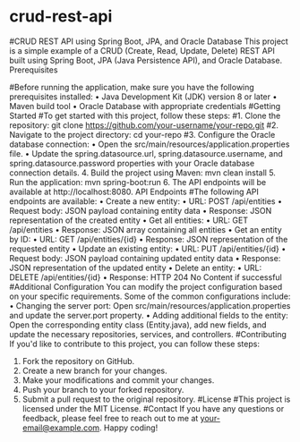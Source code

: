 # crud-rest-api

#CRUD REST API using Spring Boot, JPA, and Oracle Database
This project is a simple example of a CRUD (Create, Read, Update, Delete) REST API built using Spring Boot, JPA (Java Persistence API), and Oracle Database.
Prerequisites

#Before running the application, make sure you have the following prerequisites installed:
•	Java Development Kit (JDK) version 8 or later
•	Maven build tool
•	Oracle Database with appropriate credentials
#Getting Started
#To get started with this project, follow these steps:
#1.	Clone the repository:
git clone https://github.com/your-username/your-repo.git 
#2.	Navigate to the project directory:
cd your-repo 
#3.	Configure the Oracle database connection:
•	Open the src/main/resources/application.properties file.
•	Update the spring.datasource.url, spring.datasource.username, and spring.datasource.password properties with your Oracle database connection details.
4.	Build the project using Maven:
mvn clean install 
5.	Run the application:
mvn spring-boot:run 
6.	The API endpoints will be available at http://localhost:8080.
API Endpoints
#The following API endpoints are available:
•	Create a new entity:
•	URL: POST /api/entities
•	Request body: JSON payload containing entity data
•	Response: JSON representation of the created entity
•	Get all entities:
•	URL: GET /api/entities
•	Response: JSON array containing all entities
•	Get an entity by ID:
•	URL: GET /api/entities/{id}
•	Response: JSON representation of the requested entity
•	Update an existing entity:
•	URL: PUT /api/entities/{id}
•	Request body: JSON payload containing updated entity data
•	Response: JSON representation of the updated entity
•	Delete an entity:
•	URL: DELETE /api/entities/{id}
•	Response: HTTP 204 No Content if successful
#Additional Configuration
You can modify the project configuration based on your specific requirements. Some of the common configurations include:
•	Changing the server port: Open src/main/resources/application.properties and update the server.port property.
•	Adding additional fields to the entity: Open the corresponding entity class (Entity.java), add new fields, and update the necessary repositories, services, and controllers.
#Contributing
If you'd like to contribute to this project, you can follow these steps:
1.	Fork the repository on GitHub.
2.	Create a new branch for your changes.
3.	Make your modifications and commit your changes.
4.	Push your branch to your forked repository.
5.	Submit a pull request to the original repository.
#License
#This project is licensed under the MIT License.
#Contact
If you have any questions or feedback, please feel free to reach out to me at your-email@example.com.
Happy coding!

